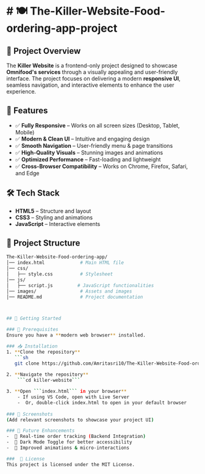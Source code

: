 # # 🍽️ The-Killer-Website-Food-ordering-app-project

## 📌 Project Overview
The **Killer Website** is a frontend-only project designed to showcase **Omnifood's services** through a visually appealing and user-friendly interface. The project focuses on delivering a modern **responsive UI**, seamless navigation, and interactive elements to enhance the user experience.

## 🚀 Features
- ✅ **Fully Responsive** – Works on all screen sizes (Desktop, Tablet, Mobile)
- ✅ **Modern & Clean UI** – Intuitive and engaging design
- ✅ **Smooth Navigation** – User-friendly menu & page transitions
- ✅ **High-Quality Visuals** – Stunning images and animations
- ✅ **Optimized Performance** – Fast-loading and lightweight
- ✅ **Cross-Browser Compatibility** – Works on Chrome, Firefox, Safari, and Edge

## 🛠️ Tech Stack
- **HTML5** – Structure and layout  
- **CSS3** – Styling and animations  
- **JavaScript** – Interactive elements  

## 📂 Project Structure
```bash
The-Killer-Website-Food-ordering-app/
│── index.html             # Main HTML file
│── css/
│   ├── style.css          # Stylesheet
│── js/
│   ├── script.js         # JavaScript functionalities
│── images/                # Assets and images
│── README.md              # Project documentation



## 🏁 Getting Started

### 🔧 Prerequisites
Ensure you have a **modern web browser** installed.

### 📥 Installation
1. **Clone the repository**  
   ```sh
   git clone https://github.com/Amritasri10/The-Killer-Website-Food-ordering-app-project-Killer-website-.git
   
2. **Navigate the repository** 
    ```cd killer-website```

3. **Open ```index.html``` in your browser**
    - If using VS Code, open with Live Server
    -  Or, double-click index.html to open in your default browser
  
### 📸 Screenshots
(Add relevant screenshots to showcase your project UI)

### 🔮 Future Enhancements
-  🚀 Real-time order tracking (Backend Integration)
-  🌙 Dark Mode Toggle for better accessibility
-  🎨 Improved animations & micro-interactions

###  📜 License
This project is licensed under the MIT License.

   


